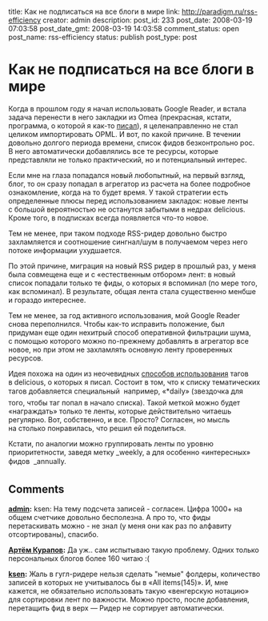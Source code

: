 title: Как не подписаться на все блоги в мире
link: http://paradigm.ru/rss-efficiency
creator: admin
description: 
post_id: 233
post_date: 2008-03-19 07:03:58
post_date_gmt: 2008-03-19 14:03:58
comment_status: open
post_name: rss-efficiency
status: publish
post_type: post

# Как не подписаться на все блоги в мире

Когда в прошлом году я начал использовать Google Reader, и встала задача перенести в него закладки из Omea (прекрасная, кстати, программа, о которой я как-то [писал](http://goodold.paradigm.ru/posts/113)), я целенаправленно не стал целиком импортировать OPML. И вот, по какой причине. В течении довольно долгого периода времени, список фидов безконтрольно рос. В него автоматически добавлялись все те ресурсы, которые представляли не только практический, но и потенциальный интерес.

Если мне на глаза попадался новый любопытный, на первый взгляд, блог, то он сразу попадал в агрегатор из расчета на более подробное ознакомление, когда на то будет время. У такой стратегии есть определенные плюсы перед использованием закладок: новые ленты с большой вероятностью не останутся забытыми в недрах delicious. Кроме того, в подписках всегда появляется что-то новое.

Тем не менее, при таком подходе RSS-ридер довольно быстро захламляется и соотношение сингнал/шум в получаемом через него потоке информации ухудшается.

По этой причине, миграция на новый RSS ридер в прошлый раз, у меня была совмещена еще и с «естественным отбором» лент: в новый список попадали только те фиды, о которых я вспоминал (по мере того, как вспоминал). В результате, общая лента стала существенно менбше и гораздо интереснее.

Тем не менее, за год активного использования, мой Google Reader снова переполнился. Чтобы как-то исправить положение, был придуман еще один нехитрый способ оперативной фильтрации шума, с помощью которого можно по-прежнему добавлять в агрегатор все новое, но при этом не захламлять основную ленту проверенных ресурсов.

Идея похожа на один из неочевидных [способов использования](/2008/01/17/tagging-tips/) тагов в delicious, о которых я писал. Состоит в том, что к списку тематических тагов добавляется специальный  например, «*daily» (звездочка для того, чтобы таг попал в начало списка). Такой меткой можно будет «награждать» только те ленты, которые действительно читаешь регулярно. Вот, собственно, и все. Просто? Согласен, но мысль на столько понравилась, что решил ей поделиться.

Кстати, по аналогии можно группировать ленты по уровню приоритетности, заведя метку _weekly, а для особенно «интересных» фидов  _annually.

## Comments

**[admin](#414 "2008-03-20 03:56:26"):** ksen: На тему подсчета записей - согласен. Цифра 1000+ на общем счетчике довольно бесполезна. А про то, что фиды перетаскивать можно - не знал (у меня они как раз по алфавиту отсортированы), спасибо.

**[Артём Курапов](#411 "2008-03-19 07:18:54"):** Да уж.. сам испытываю такую проблему. Одних только персональных блогов более 160 читаю :(

**[ksen](#412 "2008-03-19 07:43:58"):** Жаль в гугл-ридере нельзя сделать "немые" фолдеры, количество записей в которых не учитывалось бы в «All items(145)». И, мне кажется, не обязательно использовать такую «венгерскую нотацию» для сортировки лент по важности. Можно просто, после добавления, перетащить фид в верх — Ридер не сортирует автоматически.


